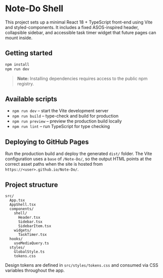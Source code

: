 # Note-Do Shell

This project sets up a minimal React 18 + TypeScript front-end using Vite and styled-components. It includes a fixed ASOS-inspired header, collapsible sidebar, and accessible task timer widget that future pages can mount inside.

## Getting started

```bash
npm install
npm run dev
```

> **Note:** Installing dependencies requires access to the public npm registry.

## Available scripts

- `npm run dev` – start the Vite development server
- `npm run build` – type-check and build for production
- `npm run preview` – preview the production build locally
- `npm run lint` – run TypeScript for type checking

## Deploying to GitHub Pages

Run the production build and deploy the generated `dist/` folder. The Vite configuration uses a `base` of `/Note-Do/`, so the
output HTML points at the correct asset paths when the site is hosted from `https://<user>.github.io/Note-Do/`.

## Project structure

```
src/
  App.tsx
  AppShell.tsx
  components/
    shell/
      Header.tsx
      Sidebar.tsx
      SidebarItem.tsx
    widgets/
      TaskTimer.tsx
  hooks/
    useMediaQuery.ts
  styles/
    GlobalStyle.ts
    tokens.css
```

Design tokens are defined in `src/styles/tokens.css` and consumed via CSS variables throughout the app.
